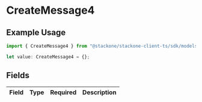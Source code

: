 # CreateMessage4

## Example Usage

```typescript
import { CreateMessage4 } from "@stackone/stackone-client-ts/sdk/models/shared";

let value: CreateMessage4 = {};
```

## Fields

| Field       | Type        | Required    | Description |
| ----------- | ----------- | ----------- | ----------- |